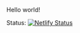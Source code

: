 Hello world!

Status: [![Netlify Status](https://api.netlify.com/api/v1/badges/4e9653c9-beab-4e0f-aa32-948dbfea4fdd/deploy-status)](https://app.netlify.com/sites/ekaterima/deploys)